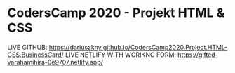 # CodersCamp 2020 - Projekt HTML & CSS
 LIVE GITHUB: https://dariuszkny.github.io/CodersCamp2020.Project.HTML-CSS.BusinessCard/
 LIVE NETLIFY WITH WORIKNG FORM: https://gifted-varahamihira-0e9707.netlify.app/
